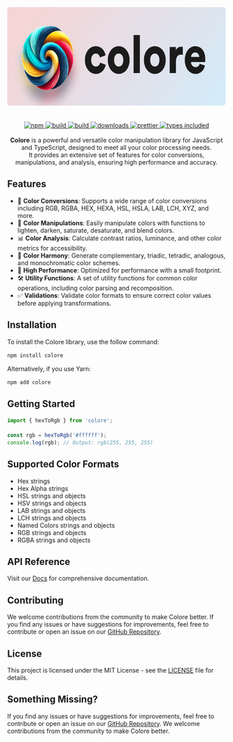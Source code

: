 <div align="center">
  <a href="https://colore.mallikcheripally.com/">
    <img alt="colore" src="assets/images/github-poster.png" width="640" height="227" />
  </a>
</div>
 <br /><br />

<div align="center">
  <a href="https://www.npmjs.com/package/colore">
    <img alt="npm" src="https://img.shields.io/npm/v/colore.svg?labelColor=555be7&color=8c41e9" />
  </a>
  <a href="https://github.com/mallikcheripally/colore/actions">
    <img alt="build" src="https://img.shields.io/github/actions/workflow/status/mallikcheripally/colore/build.yml?labelColor=555be7&color=8c41e9" />
  </a>
  <a href="https://github.com/mallikcheripally/colore/blob/main/LICENSE">
    <img alt="build" src="https://img.shields.io/npm/l/colore.svg?labelColor=555be7&color=8c41e9" />
  </a>
  <a href="https://www.npmjs.com/package/colore">
    <img alt="downloads" src="https://img.shields.io/npm/dm/colore.svg?labelColor=555be7&color=8c41e9" />
  </a>
  <a href="https://github.com/prettier/prettier">
    <img alt="prettier" src="https://img.shields.io/badge/code_style-prettier-ff69b4.svg?labelColor=555be7&color=8c41e9" />
  </a>
  <a href="https://codecov.io/gh/mallikcheripally/colore">
    <img alt="types included" src="https://codecov.io/gh/mallikcheripally/colore/branch/main/graph/badge.svg?labelColor=555be7&color=8c41e9" />
  </a>
</div>
 <br />

<div align="center">
<strong>Colore</strong> is a powerful and versatile color manipulation library for JavaScript and TypeScript, designed to meet all your color processing needs. 
<br />
It provides an extensive set of features for color conversions, manipulations, and analysis, ensuring high performance and accuracy.
</div>


## Features

- 🎨 **Color Conversions**: Supports a wide range of color conversions including RGB, RGBA, HEX, HEXA, HSL, HSLA, LAB, LCH, XYZ, and more.
- 🔄 **Color Manipulations**: Easily manipulate colors with functions to lighten, darken, saturate, desaturate, and blend colors.
- 📊 **Color Analysis**: Calculate contrast ratios, luminance, and other color metrics for accessibility.
- 🌈 **Color Harmony**: Generate complementary, triadic, tetradic, analogous, and monochromatic color schemes.
- 🚀 **High Performance**: Optimized for performance with a small footprint.
- 🛠️ **Utility Functions**: A set of utility functions for common color operations, including color parsing and recomposition.
- ✅ **Validations**: Validate color formats to ensure correct color values before applying transformations.

## Installation
To install the Colore library, use the follow command:

```bash
npm install colore
```

Alternatively, if you use Yarn:

```bash
npm add colore
```

## Getting Started
```javascript
import { hexToRgb } from 'colore';

const rgb = hexToRgb('#ffffff');
console.log(rgb); // Output: rgb(255, 255, 255)
```

## Supported Color Formats
- Hex strings
- Hex Alpha strings
- HSL strings and objects
- HSV strings and objects
- LAB strings and objects
- LCH strings and objects
- Named Colors strings and objects
- RGB strings and objects
- RGBA strings and objects

## API Reference
Visit our [Docs](https://colore.mallikcheripally.com) for comprehensive documentation.

## Contributing
We welcome contributions from the community to make Colore better. If you find any issues or have suggestions for improvements, feel free to contribute or open an issue on our [GitHub Repository](https://github.com/mallikcheripally/colore).

## License
This project is licensed under the MIT License - see the [LICENSE](./LICENSE) file for details.

## Something Missing?
If you find any issues or have suggestions for improvements, feel free to contribute or open an issue on our [GitHub Repository](https://github.com/mallikcheripally/colore). We welcome contributions from the community to make Colore better.
